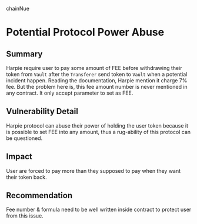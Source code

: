 chainNue
# Potential Protocol Power Abuse

## Summary
Harpie require user to pay some amount of FEE before withdrawing their token from `Vault` after the `Transferer` send token to `Vault` when a potential incident happen. Reading the documentation, Harpie mention it charge 7% fee. But the problem here is, this fee amount number is never mentioned in any contract. It only accept parameter to set as FEE.

## Vulnerability Detail
Harpie protocol can abuse their power of holding the user token because it is possible to set FEE into any amount, thus a rug-ability of this protocol can be questioned.

## Impact
User are forced to pay more than they supposed to pay when they want their token back.

## Recommendation
Fee number & formula need to be well written inside contract to protect user from this issue.